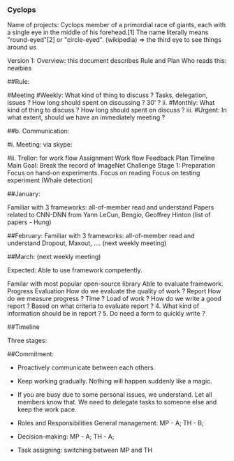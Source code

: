 
### Cyclops

Name of projects: Cyclops member of a primordial race of giants, each with a single eye in the middle of his forehead.[1] The name literally means "round-eyed"[2] or "circle-eyed". (wikipedia) => the third eye to see things around us

Version 1: Overview: this document describes Rule and Plan Who reads this: newbies 

##Rule: 

#Meeting 
#Weekly: What kind of thing to discuss ? Tasks, delegation, issues ? How long should spent on discussing ? 30’ ? ii. 
#Monthly: What kind of thing to discuss ? How long should spent on discuss ? iii. 
#Urgent: In what extent, should we have an immediately meeting ? 

##b. Communication: 

#i. Meeting: via skype: 

#ii. Trellor: for work flow 
Assignment Work flow Feedback Plan Timeline Main Goal: Break the record of ImageNet Challenge Stage 1: Preparation Focus on hand-on experiments. Focus on reading Focus on testing experiment (Whale detection) 

##January:

Familiar with 3 frameworks: all-of-member read and understand
Papers related to CNN-DNN from Yann LeCun, Bengio, Geoffrey Hinton (list of papers - Hung)

##February:
Familiar with 3 frameworks: all-of-member read and understand
Dropout, Maxout, …. (next weekly meeting)


##March: (next weekly meeting)

Expected: Able to use framework competently.

Familar with most popular open-source library Able to evaluate framework. Progress Evaluation How do we evaluate the quality of work ? Report How do we measure progress ? Time ? Load of work ? How do we write a good report ? Based on what criteria to evaluate report ? 4. What kind of information should be in report ? 5. Do need a form to quickly write ?

##Timeline

Three stages:

##Commitment: 
- Proactively communicate between each others. 
- Keep working gradually. Nothing will happen suddenly like a magic. 
- If you are busy due to some personal issues, we understand. Let all members know that. We need to delegate tasks to someone else and keep the work pace.

- Roles and Responsibilities General management: MP - A; TH - B; 
- Decision-making: MP - A; TH - A; 
- Task assigning: switching between MP and TH


